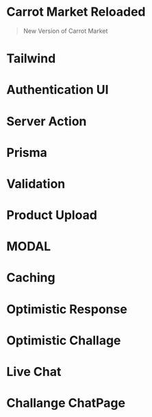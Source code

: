 # Carrot Market Reloaded

> New Version of Carrot Market

# Tailwind

# Authentication UI

# Server Action

# Prisma

# Validation

# Product Upload

# MODAL

# Caching

# Optimistic Response

# Optimistic Challage

# Live Chat

# Challange ChatPage
